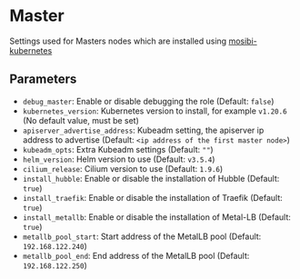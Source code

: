 # Master
Settings used for Masters nodes which are installed using [mosibi-kubernetes](https://github.com/Mosibi/mosibi-kubernetes)

## Parameters
* `debug_master`: Enable or disable debugging the role (Default: `false`)
* `kubernetes_version`: Kubernetes version to install, for example `v1.20.6` (No default value, must be set)
* `apiserver_advertise_address`: Kubeadm setting, the apiserver ip address to advertise (Default: `<ip address of the first master node>`)
* `kubeadm_opts`: Extra Kubeadm settings (Default: `""`)
* `helm_version`: Helm version to use (Default: `v3.5.4`)
* `cilium_release`: Cilium version to use (Default: `1.9.6`)
* `install_hubble`: Enable or disable the installation of Hubble (Default: `true`)
* `install_traefik`: Enable or disable the installation of Traefik (Default: `true`)
* `install_metallb`: Enable or disable the installation of Metal-LB (Default: `true`)
* `metallb_pool_start`: Start address of the MetalLB pool (Default: `192.168.122.240`)
* `metallb_pool_end`: End address of the MetalLB pool (Default: `192.168.122.250`)
